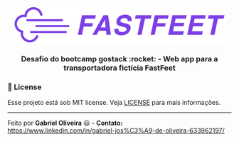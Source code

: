 <p align="center">
  <img src="./.github/fastfeet-logo.png">
</p>

<h3 align="center">Desafio do bootcamp gostack :rocket: - Web app para a transportadora fictícia FastFeet</h3>

### :memo: License
Esse projeto está sob MIT license. Veja [LICENSE](https://github.com/gaoliveira21/bootcamp-gostack-fastfeet-api/blob/master/LICENSE.md) para mais informações.

---

Feito por **Gabriel Oliveira** :smiley: - **Contato:** <a href="https://www.linkedin.com/in/gabriel-jos%C3%A9-de-oliveira-633962197/">https://www.linkedin.com/in/gabriel-jos%C3%A9-de-oliveira-633962197/</a>